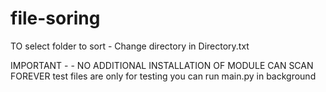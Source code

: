 # file-soring
TO select folder to sort - Change directory in Directory.txt

 IMPORTANT - - 
NO ADDITIONAL INSTALLATION OF MODULE 
CAN SCAN FOREVER
test files are only for testing
you can run main.py in background 
